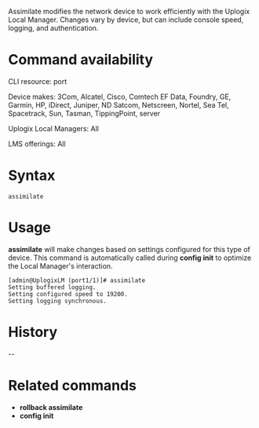 <!-- 5.4 -->

Assimilate modifies the network device to work efficiently with the Uplogix Local Manager. Changes vary by device, but can include console speed, logging, and authentication.

# Command availability 

CLI resource: port

Device makes: 3Com, Alcatel, Cisco, Comtech EF Data, Foundry, GE, Garmin, HP, iDirect, Juniper, ND Satcom, Netscreen, Nortel, Sea Tel, Spacetrack, Sun, Tasman, TippingPoint, server

Uplogix Local Managers: All

LMS offerings: All

# Syntax 

```
assimilate
```

# Usage 

**assimilate** will make changes based on settings configured for this type of device. This command is automatically called during **config init** to optimize the Local Manager's interaction. 

```
[admin@UplogixLM (port1/1)]# assimilate
Setting buffered logging.
Setting configured speed to 19200.
Setting logging synchronous.
```

# History 
--

# Related commands 

* **rollback assimilate**
* **config init**
